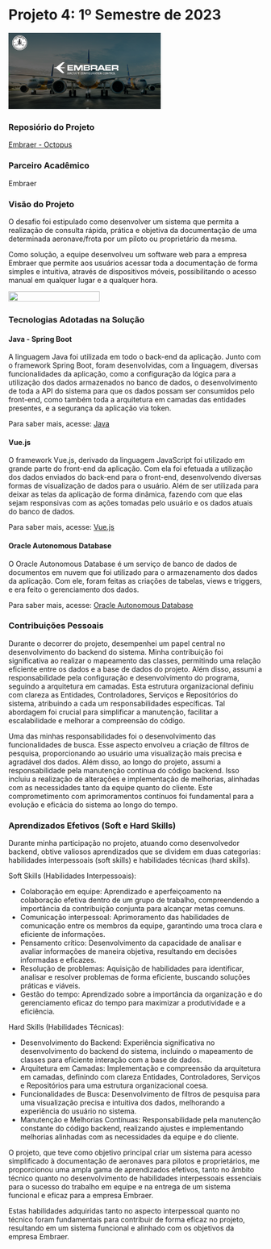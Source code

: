 # Projeto 4: 1º Semestre de 2023 

<img src="https://github.com/octopusBD/apiEmbraer4-sem/blob/b92089563bafd98ceac265983ccba1574dacab6e/Imagens%20documentacao/doc/inicial.png" width="60%" height="55%">

### Reposiório do Projeto

[Embraer - Octopus](https://github.com/octopusBD/apiEmbraer4-sem)

### Parceiro Acadêmico

Embraer

### Visão do Projeto

O desafio foi estipulado como desenvolver um sistema que permita a realização de consulta rápida, prática e objetiva da documentação de uma determinada aeronave/frota por um piloto ou proprietário da mesma.

Como solução, a equipe desenvolveu um software web para a empresa Embraer que permite aos usuários acessar toda a documentação de forma simples e intuitiva, através de dispositivos móveis, possibilitando o acesso manual em qualquer lugar e a qualquer hora.

<img src="./Midia/embraer_aplicacao.gif" width="60%" height="55%">


### Tecnologias Adotadas na Solução

#### Java - Spring Boot

A linguagem Java foi utilizada em todo o back-end da aplicação. Junto com o framework Spring Boot, foram desenvolvidas, com a linguagem, diversas funcionalidades da aplicação, como a configuração da lógica para a utilização dos dados armazenados no banco de dados, o desenvolvimento de toda a API do sistema para que os dados possam ser consumidos pelo front-end, como também toda a arquitetura em camadas das entidades presentes, e a segurança da aplicação via token.  

Para saber mais, acesse: [Java](https://www.java.com)

#### Vue.js

O framework Vue.js, derivado da linguagem JavaScript foi utilizado em grande parte do front-end da aplicação. Com ela foi efetuada a utilização dos dados enviados do back-end para o front-end, desenvolvendo diversas formas de visualização de dados para o usuário. Além de ser utilizada para deixar as telas da aplicação de forma dinâmica, fazendo com que elas sejam responsivas com as ações tomadas pelo usuário e os dados atuais do banco de dados.

Para saber mais, acesse: [Vue.js](https://vuejs.org)

#### Oracle Autonomous Database

O Oracle Autonomous Database é um serviço de banco de dados de documentos em nuvem que foi utilizado para o armazenamento dos dados da aplicação. Com ele, foram feitas as criações de tabelas, views e triggers, e era feito o gerenciamento dos dados.

Para saber mais, acesse: [Oracle Autonomous Database](https://www.oracle.com/autonomous-database/)


### Contribuições Pessoais

Durante o decorrer do projeto, desempenhei um papel central no desenvolvimento do backend do sistema. Minha contribuição foi significativa ao realizar o mapeamento das classes, permitindo uma relação eficiente entre os dados e a base de dados do projeto. Além disso, assumi a responsabilidade pela configuração e desenvolvimento do programa, seguindo a arquitetura em camadas. Esta estrutura organizacional definiu com clareza as Entidades, Controladores, Serviços e Repositórios do sistema, atribuindo a cada um responsabilidades específicas. Tal abordagem foi crucial para simplificar a manutenção, facilitar a escalabilidade e melhorar a compreensão do código.

Uma das minhas responsabilidades foi o desenvolvimento das funcionalidades de busca. Esse aspecto envolveu a criação de filtros de pesquisa, proporcionando ao usuário uma visualização mais precisa e agradável dos dados. Além disso, ao longo do projeto, assumi a responsabilidade pela manutenção contínua do código backend. Isso incluiu a realização de alterações e implementação de melhorias, alinhadas com as necessidades tanto da equipe quanto do cliente. Este comprometimento com aprimoramentos contínuos foi fundamental para a evolução e eficácia do sistema ao longo do tempo.


### Aprendizados Efetivos (Soft e Hard Skills)

Durante minha participação no projeto, atuando como desenvolvedor backend, obtive valiosos aprendizados que se dividem em duas categorias: habilidades interpessoais (soft skills) e habilidades técnicas (hard skills).

Soft Skills (Habilidades Interpessoais):

- Colaboração em equipe: Aprendizado e aperfeiçoamento na colaboração efetiva dentro de um grupo de trabalho, compreendendo a importância da contribuição conjunta para alcançar metas comuns.
- Comunicação interpessoal: Aprimoramento das habilidades de comunicação entre os membros da equipe, garantindo uma troca clara e eficiente de informações.
- Pensamento crítico: Desenvolvimento da capacidade de analisar e avaliar informações de maneira objetiva, resultando em decisões informadas e eficazes.
- Resolução de problemas: Aquisição de habilidades para identificar, analisar e resolver problemas de forma eficiente, buscando soluções práticas e viáveis.
- Gestão do tempo: Aprendizado sobre a importância da organização e do gerenciamento eficaz do tempo para maximizar a produtividade e a eficiência.

Hard Skills (Habilidades Técnicas):

- Desenvolvimento do Backend: Experiência significativa no desenvolvimento do backend do sistema, incluindo o mapeamento de classes para eficiente interação com a base de dados.
- Arquitetura em Camadas: Implementação e compreensão da arquitetura em camadas, definindo com clareza Entidades, Controladores, Serviços e Repositórios para uma estrutura organizacional coesa.
- Funcionalidades de Busca: Desenvolvimento de filtros de pesquisa para uma visualização precisa e intuitiva dos dados, melhorando a experiência do usuário no sistema.
- Manutenção e Melhorias Contínuas: Responsabilidade pela manutenção constante do código backend, realizando ajustes e implementando melhorias alinhadas com as necessidades da equipe e do cliente.

O projeto, que teve como objetivo principal criar um sistema para acesso simplificado à documentação de aeronaves para pilotos e proprietários, me proporcionou uma ampla gama de aprendizados efetivos, tanto no âmbito técnico quanto no desenvolvimento de habilidades interpessoais essenciais para o sucesso do trabalho em equipe e na entrega de um sistema funcional e eficaz para a empresa Embraer.

Estas habilidades adquiridas tanto no aspecto interpessoal quanto no técnico foram fundamentais para contribuir de forma eficaz no projeto, resultando em um sistema funcional e alinhado com os objetivos da empresa Embraer.
